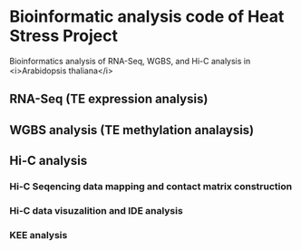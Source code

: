 # Bioinformatic analysis code of Heat Stress Project
Bioinformatics analysis of RNA-Seq, WGBS, and Hi-C analysis in &lt;i>Arabidopsis thaliana&lt;/i>

## RNA-Seq (TE expression analysis)

## WGBS analysis (TE methylation analaysis)

## Hi-C analysis 

### Hi-C Seqencing data mapping and contact matrix construction
### Hi-C data visuzalition and IDE analysis
### KEE analysis
### 
